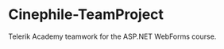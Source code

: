 Cinephile-TeamProject
=====================

Telerik Academy teamwork for the ASP.NET WebForms course.
